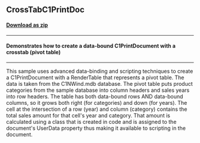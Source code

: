 ## CrossTabC1PrintDoc
#### [Download as zip](https://grapecity.github.io/DownGit/#/home?url=https://github.com/GrapeCity/ComponentOne-WinForms-Samples/tree/master/NetFramework\PrintDocument\CS\CrossTabC1PrintDoc)
____
#### Demonstrates how to create a data-bound C1PrintDocument with a crosstab (pivot table)
____
This sample uses advanced data-binding and scripting techniques to create a C1PrintDocument with a RenderTable that represents a pivot table.
The data is taken from the C1NWind.mdb database. The pivot table puts product categories from the sample database into column headers and sales years into row headers.
The table has both data-bound rows AND data-bound columns, so it grows both right (for categories) and down (for years).
The cell at the intersection of a row (year) and column (category) contains the total sales amount for that cell's year and category.
That amount is calculated using a class that is created in code and is assigned to the document's UserData property thus making it available to scripting in the document.
